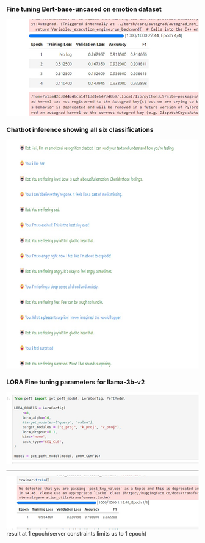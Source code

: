 <h3>Fine tuning Bert-base-uncased on emotion dataset</h3>
<img src="images/e2088e04-4ff3-45d5-a5f4-103ebc77397e.jpg">

<h3>Chatbot inference showing all six classifications</h3>
<img src="images/071aa6c3-37b1-4bd5-8623-70d6bcf0fbc5.jpg" width=600 height=600>


<h3>LORA Fine tuning parameters for llama-3b-v2</h3>
<img src="images/6f45a6fb-eb99-400e-9431-2dd3fcf05c32.jpg">

---------------------------------------------------------------
<img src="images/afc57c0e-459c-4330-bab0-663a613a5b1e.jpg"><br>
result at 1 epoch(server constraints limits us to 1 epoch)
